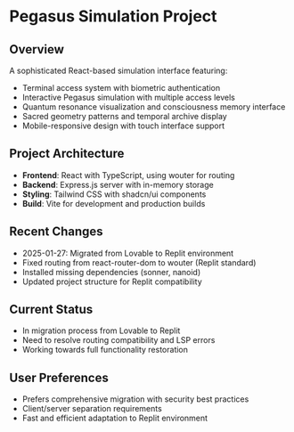 # Pegasus Simulation Project

## Overview
A sophisticated React-based simulation interface featuring:
- Terminal access system with biometric authentication
- Interactive Pegasus simulation with multiple access levels
- Quantum resonance visualization and consciousness memory interface
- Sacred geometry patterns and temporal archive display
- Mobile-responsive design with touch interface support

## Project Architecture
- **Frontend**: React with TypeScript, using wouter for routing
- **Backend**: Express.js server with in-memory storage
- **Styling**: Tailwind CSS with shadcn/ui components
- **Build**: Vite for development and production builds

## Recent Changes
- 2025-01-27: Migrated from Lovable to Replit environment
- Fixed routing from react-router-dom to wouter (Replit standard)
- Installed missing dependencies (sonner, nanoid)
- Updated project structure for Replit compatibility

## Current Status
- In migration process from Lovable to Replit
- Need to resolve routing compatibility and LSP errors
- Working towards full functionality restoration

## User Preferences
- Prefers comprehensive migration with security best practices
- Client/server separation requirements
- Fast and efficient adaptation to Replit environment